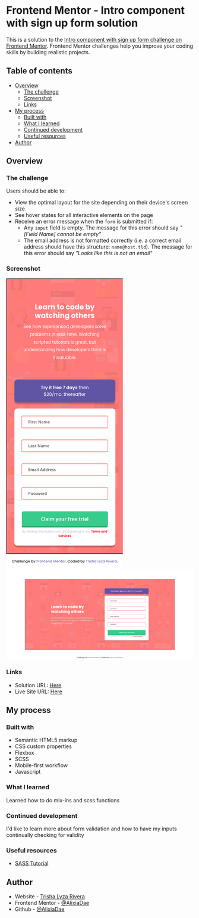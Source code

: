 # Frontend Mentor - Intro component with sign up form solution

This is a solution to the [Intro component with sign up form challenge on Frontend Mentor](https://www.frontendmentor.io/challenges/intro-component-with-signup-form-5cf91bd49edda32581d28fd1). Frontend Mentor challenges help you improve your coding skills by building realistic projects. 

## Table of contents

- [Overview](#overview)
  - [The challenge](#the-challenge)
  - [Screenshot](#screenshot)
  - [Links](#links)
- [My process](#my-process)
  - [Built with](#built-with)
  - [What I learned](#what-i-learned)
  - [Continued development](#continued-development)
  - [Useful resources](#useful-resources)
- [Author](#author)


## Overview

### The challenge

Users should be able to:

- View the optimal layout for the site depending on their device's screen size
- See hover states for all interactive elements on the page
- Receive an error message when the `form` is submitted if:
  - Any `input` field is empty. The message for this error should say *"[Field Name] cannot be empty"*
  - The email address is not formatted correctly (i.e. a correct email address should have this structure: `name@host.tld`). The message for this error should say *"Looks like this is not an email"*

### Screenshot

![](./images/mobile.png)
![](./images/desktop.png)

### Links

- Solution URL: [Here](https://www.frontendmentor.io/solutions/intro-component-with-signupform-KmqvfTbrj8)
- Live Site URL: [Here](https://alixiadae.github.io/intro-component-with-signup-form-master/)

## My process

### Built with

- Semantic HTML5 markup
- CSS custom properties
- Flexbox
- SCSS
- Mobile-first workflow
- Javascript

### What I learned

Learned how to do mix-ins and scss functions

### Continued development

I'd like to learn more about form validation and how to have my inputs continually checking for validity

### Useful resources

- [SASS Tutorial](https://www.youtube.com/watch?v=_a5j7KoflTs&t=1805s)

## Author

- Website - [Trisha Lyza Rivera](https://alixiadae.github.io/portfolio/index.html)
- Frontend Mentor - [@AlixiaDae](https://www.frontendmentor.io/profile/AlixiaDae)
- Github - [@AlixiaDae](https://github.com/AlixiaDae)

